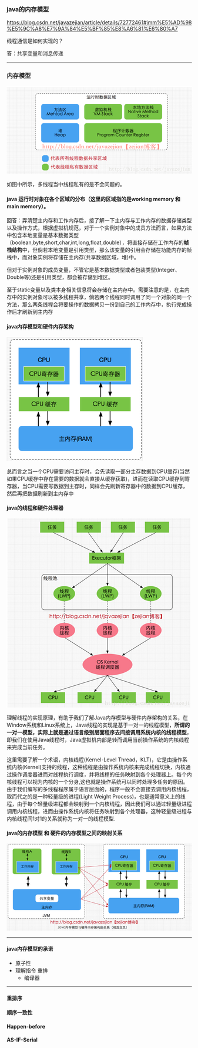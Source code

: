 ### java的内存模型

https://blog.csdn.net/javazejian/article/details/72772461#jmm%E5%AD%98%E5%9C%A8%E7%9A%84%E5%BF%85%E8%A6%81%E6%80%A7

线程通信是如何实现的？

答：共享变量和消息传递

----

### 内存模型



![java运行时数据区域](.\java运行时数据区域.png)



如图中所示，多线程当中线程私有的是不会问题的。



#### java 运行时对象在各个区域的分布（这里的区域指的是working memory 和 main memory）。

回答：弄清楚主内存和工作内存后，接了解一下主内存与工作内存的数据存储类型以及操作方式，根据虚拟机规范，对于一个实例对象中的成员方法而言，如果方法中包含本地变量是基本数据类型（boolean,byte,short,char,int,long,float,double），将直接存储在工作内存的**帧栈结构**中，但倘若本地变量是引用类型，那么该变量的引用会存储在功能内存的帧栈中，而对象实例将存储在主内存(共享数据区域，堆)中。

但对于实例对象的成员变量，不管它是基本数据类型或者包装类型(Integer、Double等)还是引用类型，都会被存储到堆区。

至于static变量以及类本身相关信息将会存储在主内存中。需要注意的是，在主内存中的实例对象可以被多线程共享，倘若两个线程同时调用了同一个对象的同一个方法，那么两条线程会将要操作的数据拷贝一份到自己的工作内存中，执行完成操作后才刷新到主内存



#### java内存模型和硬件内存架构

![硬件抽象结构](./硬件抽象结构.png)



总而言之当一个CPU需要访问主存时，会先读取一部分主存数据到CPU缓存(当然如果CPU缓存中存在需要的数据就会直接从缓存获取)，进而在读取CPU缓存到寄存器，当CPU需要写数据到主存时，同样会先刷新寄存器中的数据到CPU缓存，然后再把数据刷新到主内存中



#### java的线程和硬件处理器



![内核线程](.\内核线程.png)



理解线程的实现原理，有助于我们了解Java内存模型与硬件内存架构的关系，在Window系统和Linux系统上，Java线程的实现是基于一对一的线程模型，**所谓的一对一模型，实际上就是通过语言级别层面程序去间接调用系统内核的线程模型**，即我们在使用Java线程时，Java虚拟机内部是转而调用当前操作系统的内核线程来完成当前任务。

这里需要了解一个术语，内核线程(Kernel-Level Thread，KLT)，它是由操作系统内核(Kernel)支持的线程，这种线程是由操作系统内核来完成线程切换，内核通过操作调度器进而对线程执行调度，并将线程的任务映射到各个处理器上。每个内核线程可以视为内核的一个分身,这也就是操作系统可以同时处理多任务的原因。由于我们编写的多线程程序属于语言层面的，程序一般不会直接去调用内核线程，取而代之的是一种轻量级的进程(Light Weight Process)，也是通常意义上的线程，由于每个轻量级进程都会映射到一个内核线程，因此我们可以通过轻量级进程调用内核线程，进而由操作系统内核将任务映射到各个处理器，这种轻量级进程与内核线程间1对1的关系就称为一对一的线程模型.

#### java的内存模型 和 硬件的内存模型之间的映射关系







![内存匹配映射](.\内存匹配映射.png)

---

#### java内存模型的承诺



* 原子性
* 理解指令 重排
  * 编译器









-----





#### 重排序

#### 顺序一致性

#### Happen-before

#### AS-IF-Serial



